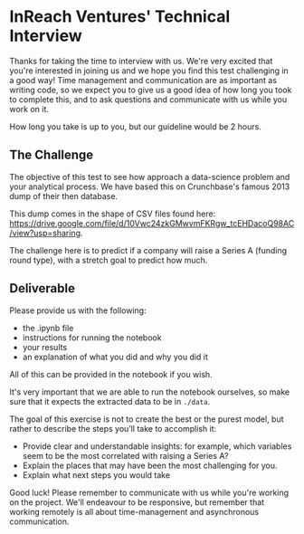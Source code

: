 # InReach Ventures' Technical Interview

Thanks for taking the time to interview with us. 
We're very excited that you're interested in joining us and we hope you find this test challenging in a good way!
Time management and communication are as important as writing code, 
so we expect you to give us a good idea of how long you took to complete this, 
and to ask questions and communicate with us while you work on it.

How long you take is up to you, but our guideline would be 2 hours.

## The Challenge

The objective of this test to see how approach a data-science problem and your analytical process.
We have based this on Crunchbase's famous 2013 dump of their then database.

This dump comes in the shape of CSV files found here: https://drive.google.com/file/d/10Vwc24zkGMwvmFKRgw_tcEHDacoQ98AC/view?usp=sharing.

The challenge here is to predict if a company will raise a Series A (funding round type), with a stretch goal to predict how much.

## Deliverable

Please provide us with the following:
* the .ipynb file
* instructions for running the notebook
* your results
* an explanation of what you did and why you did it

All of this can be provided in the notebook if you wish.

It's very important that we are able to run the notebook ourselves, so make sure that it expects the extracted data to be in `./data`.

The goal of this exercise is not to create the best or the purest model, but rather to describe the steps you’ll take to accomplish it:
- Provide clear and understandable insights: for example, which variables seem to be the most correlated with raising a Series A?
- Explain the places that may have been the most challenging for you.
- Explain what next steps you would take

Good luck! Please remember to communicate with us while you're working on the project. 
We'll endeavour to be responsive, but remember that working remotely is all about time-management and asynchronous communication.
